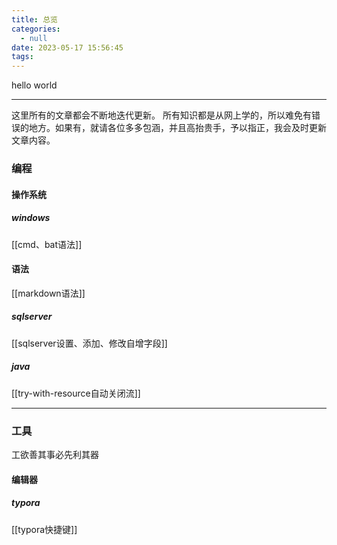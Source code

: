 ```yaml
---
title: 总览
categories:
  - null
date: 2023-05-17 15:56:45
tags:
---
```


hello world

---
这里所有的文章都会不断地迭代更新。
所有知识都是从网上学的，所以难免有错误的地方。如果有，就请各位多多包涵，并且高抬贵手，予以指正，我会及时更新文章内容。
### 编程
#### 操作系统
##### windows
[[cmd、bat语法]]
#### 语法
[[markdown语法]]
##### sqlserver
[[sqlserver设置、添加、修改自增字段]]
##### java
[[try-with-resource自动关闭流]]

--- 
### 工具
工欲善其事必先利其器
#### 编辑器
##### typora
[[typora快捷键]]

